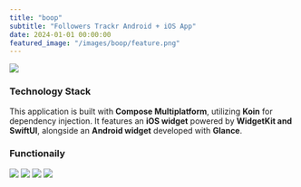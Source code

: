 ```yaml
---
title: "boop"
subtitle: "Followers Trackr Android + iOS App"
date: 2024-01-01 00:00:00
featured_image: "/images/boop/feature.png"
---
```


![](/images/boop/feature.png)

### Technology Stack  
This application is built with **Compose Multiplatform**, utilizing **Koin** for dependency injection. It features an **iOS widget** powered by **WidgetKit and SwiftUI**, alongside an **Android widget** developed with **Glance**.  

### Functionaily 
<div class="gallery" data-columns="4">
    <img src="/images/boop/Screenshot1.png">
    <img src="/images/boop/Screenshot2.png">
    <img src="/images/boop/Screenshot3.png">
    <img src="/images/boop/Screenshot4.png">
</div>
